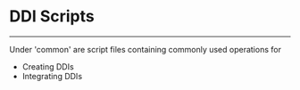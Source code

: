 # DDI Scripts
***********

Under 'common' are script files containing commonly used operations for
  - Creating DDIs
  - Integrating DDIs